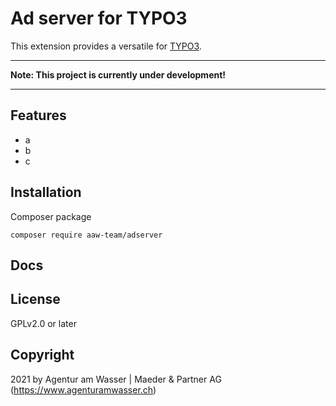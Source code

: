 # Ad server for TYPO3

This extension provides a versatile for [TYPO3](https://typo3.org/).

---

**Note: This project is currently under development!**

---

## Features

* a
* b
* c

## Installation

Composer package

```
composer require aaw-team/adserver
```

## Docs

## License

GPLv2.0 or later

## Copyright

2021 by Agentur am Wasser | Maeder & Partner AG (https://www.agenturamwasser.ch)

